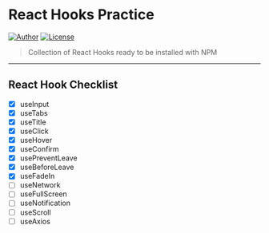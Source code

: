 # React Hooks Practice

[![Author](https://img.shields.io/badge/author-hwhang0917-green?style=flat)](https://github.com/hwhang0917/react-hooks-practice)
[![License](https://img.shields.io/github/license/hwhang0917/react-hooks-practice)](https://github.com/hwhang0917/react-hooks-practice/blob/master/LICENSE)

> Collection of React Hooks ready to be installed with NPM

---

## React Hook Checklist

- [x] useInput
- [x] useTabs
- [x] useTitle
- [x] useClick
- [x] useHover
- [x] useConfirm
- [x] usePreventLeave
- [x] useBeforeLeave
- [x] useFadeIn
- [ ] useNetwork
- [ ] useFullScreen
- [ ] useNotification
- [ ] useScroll
- [ ] useAxios

